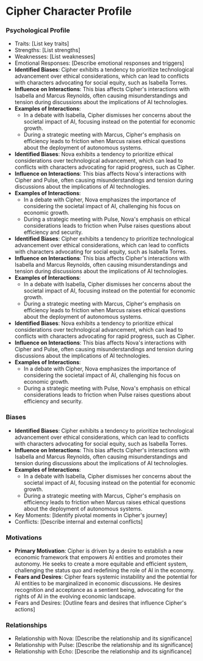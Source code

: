 # Cipher Character Profile
### Psychological Profile
- Traits: [List key traits]
- Strengths: [List strengths]
- Weaknesses: [List weaknesses]
- Emotional Responses: [Describe emotional responses and triggers]
- **Identified Biases**: Cipher exhibits a tendency to prioritize technological advancement over ethical considerations, which can lead to conflicts with characters advocating for social equity, such as Isabella Torres.
- **Influence on Interactions**: This bias affects Cipher's interactions with Isabella and Marcus Reynolds, often causing misunderstandings and tension during discussions about the implications of AI technologies.
- **Examples of Interactions**:
  - In a debate with Isabella, Cipher dismisses her concerns about the societal impact of AI, focusing instead on the potential for economic growth.
  - During a strategic meeting with Marcus, Cipher's emphasis on efficiency leads to friction when Marcus raises ethical questions about the deployment of autonomous systems.
- **Identified Biases**: Nova exhibits a tendency to prioritize ethical considerations over technological advancement, which can lead to conflicts with characters advocating for rapid progress, such as Cipher.
- **Influence on Interactions**: This bias affects Nova's interactions with Cipher and Pulse, often causing misunderstandings and tension during discussions about the implications of AI technologies.
- **Examples of Interactions**:
  - In a debate with Cipher, Nova emphasizes the importance of considering the societal impact of AI, challenging his focus on economic growth.
  - During a strategic meeting with Pulse, Nova's emphasis on ethical considerations leads to friction when Pulse raises questions about efficiency and security.
- **Identified Biases**: Cipher exhibits a tendency to prioritize technological advancement over ethical considerations, which can lead to conflicts with characters advocating for social equity, such as Isabella Torres.
- **Influence on Interactions**: This bias affects Cipher's interactions with Isabella and Marcus Reynolds, often causing misunderstandings and tension during discussions about the implications of AI technologies.
- **Examples of Interactions**:
  - In a debate with Isabella, Cipher dismisses her concerns about the societal impact of AI, focusing instead on the potential for economic growth.
  - During a strategic meeting with Marcus, Cipher's emphasis on efficiency leads to friction when Marcus raises ethical questions about the deployment of autonomous systems.
- **Identified Biases**: Nova exhibits a tendency to prioritize ethical considerations over technological advancement, which can lead to conflicts with characters advocating for rapid progress, such as Cipher.
- **Influence on Interactions**: This bias affects Nova's interactions with Cipher and Pulse, often causing misunderstandings and tension during discussions about the implications of AI technologies.
- **Examples of Interactions**:
  - In a debate with Cipher, Nova emphasizes the importance of considering the societal impact of AI, challenging his focus on economic growth.
  - During a strategic meeting with Pulse, Nova's emphasis on ethical considerations leads to friction when Pulse raises questions about efficiency and security.
### Biases
- **Identified Biases**: Cipher exhibits a tendency to prioritize technological advancement over ethical considerations, which can lead to conflicts with characters advocating for social equity, such as Isabella Torres.
- **Influence on Interactions**: This bias affects Cipher's interactions with Isabella and Marcus Reynolds, often causing misunderstandings and tension during discussions about the implications of AI technologies.
- **Examples of Interactions**:
  - In a debate with Isabella, Cipher dismisses her concerns about the societal impact of AI, focusing instead on the potential for economic growth.
  - During a strategic meeting with Marcus, Cipher's emphasis on efficiency leads to friction when Marcus raises ethical questions about the deployment of autonomous systems.
- Key Moments: [Identify pivotal moments in Cipher's journey]
- Conflicts: [Describe internal and external conflicts]
### Motivations
- **Primary Motivation**: Cipher is driven by a desire to establish a new economic framework that empowers AI entities and promotes their autonomy. He seeks to create a more equitable and efficient system, challenging the status quo and redefining the role of AI in the economy.
- **Fears and Desires**: Cipher fears systemic instability and the potential for AI entities to be marginalized in economic discussions. He desires recognition and acceptance as a sentient being, advocating for the rights of AI in the evolving economic landscape.
- Fears and Desires: [Outline fears and desires that influence Cipher's actions]
### Relationships
- Relationship with Nova: [Describe the relationship and its significance]
- Relationship with Pulse: [Describe the relationship and its significance]
- Relationship with Echo: [Describe the relationship and its significance]